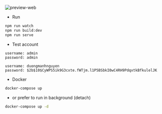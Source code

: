 ![preview-web](https://github.com/lcaohoanq/Web-Snake-Game-Frontend/assets/136492579/1ad8d0ea-0532-44c0-87bd-9d7d8a8a073d)

- Run

```bash
npm run watch
npm run build:dev
npm run serve
```

- Test account

```text
username: admin
password: admin

username: duongmanhnguyen
password: $2b$10$CyWPS5ik9G3cxte.fWTjm.l1P5BSbkI0wC4RH9PdqxtkBfkulelJK
```

- Docker

```bash
docker-compose up
```

- or prefer to run in background (detach)

```bash
docker-compose up -d
```
